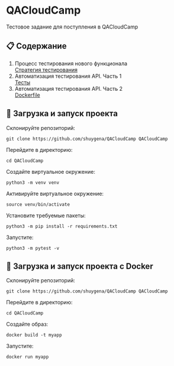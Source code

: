 # QACloudCamp
Тестовое задание для поступления в QACloudCamp

## :clipboard: Содержание

1. Процесс тестирования нового функционала  
[Стратегия тестирования](https://github.com/shuygena/QACloudCamp/blob/main/Test_strategy.md)
2. Автоматизация тестирования API. Часть 1  
[Тесты](https://github.com/shuygena/QACloudCamp/blob/main/tests/test_api.py)
3. Автоматизация тестирования API. Часть 2  
[Dockerfile](https://github.com/shuygena/QACloudCamp/blob/main/Dockerfile)

## :link: Загрузка и запуск проекта
Склонируйте репозиторий:
```
git clone https://github.com/shuygena/QACloudCamp QACloudCamp
```
Перейдите в директорию:
```
cd QACloudCamp
```
Создайте виртуальное окружение:
```
python3 -m venv venv
```
Активируйте виртуальное окружение:
```
source venv/bin/activate
```
Установите требуемые пакеты:  
```
python3 -m pip install -r requirements.txt
```
Запустите:   
```
python3 -m pytest -v
``` 

## :whale: Загрузка и запуск проекта с Docker
Склонируйте репозиторий:
```
git clone https://github.com/shuygena/QACloudCamp QACloudCamp
```
Перейдите в директорию:
```
cd QACloudCamp
```
Создайте образ:
```
docker build -t myapp 
```
Запустите:
```
docker run myapp 
```
 

